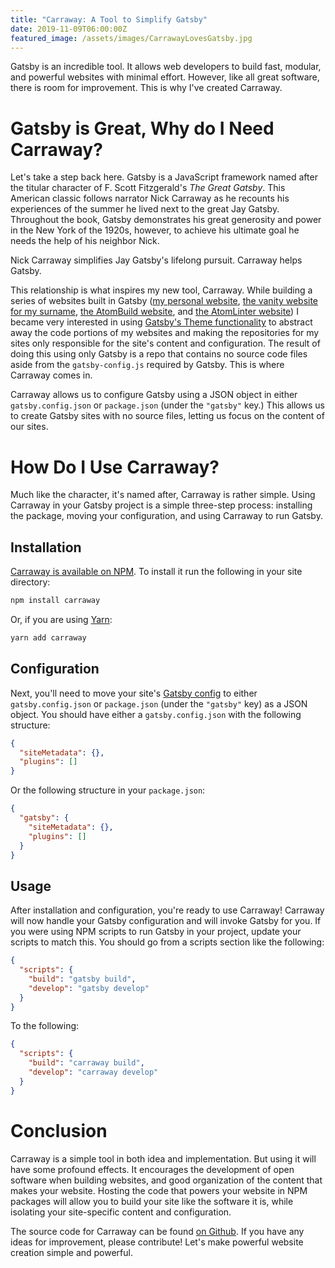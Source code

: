 ```yaml
---
title: "Carraway: A Tool to Simplify Gatsby"
date: 2019-11-09T06:00:00Z
featured_image: /assets/images/CarrawayLovesGatsby.jpg
---
```


Gatsby is an incredible tool. It allows web developers to build fast, modular, and powerful websites with minimal effort. However, like all great software, there is room for improvement. This is why I've created Carraway.

# Gatsby is Great, Why do I Need Carraway?

Let's take a step back here. Gatsby is a JavaScript framework named after the titular character of F. Scott Fitzgerald's _The Great Gatsby_. This American classic follows narrator Nick Carraway as he recounts his experiences of the summer he lived next to the great Jay Gatsby. Throughout the book, Gatsby demonstrates his great generosity and power in the New York of the 1920s, however, to achieve his ultimate goal he needs the help of his neighbor Nick.

Nick Carraway simplifies Jay Gatsby's lifelong pursuit. Carraway helps Gatsby.

This relationship is what inspires my new tool, Carraway. While building a series of websites built in Gatsby ([my personal website](https://github.com/keplersj/website), [the vanity website for my surname](https://github.com/keplersj/surname-site), [the AtomBuild website](https://github.com/AtomBuild/atombuild.github.io), and [the AtomLinter website](https://github.com/AtomLinter/atomlinter.github.io)) I became very interested in using [Gatsby's Theme functionality](https://www.gatsbyjs.org/docs/themes/) to abstract away the code portions of my websites and making the repositories for my sites only responsible for the site's content and configuration. The result of doing this using only Gatsby is a repo that contains no source code files aside from the `gatsby-config.js` required by Gatsby. This is where Carraway comes in.

Carraway allows us to configure Gatsby using a JSON object in either `gatsby.config.json` or `package.json` (under the `"gatsby"` key.) This allows us to create Gatsby sites with no source files, letting us focus on the content of our sites.

# How Do I Use Carraway?

Much like the character, it's named after, Carraway is rather simple. Using Carraway in your Gatsby project is a simple three-step process: installing the package, moving your configuration, and using Carraway to run Gatsby.

## Installation

[Carraway is available on NPM](https://www.npmjs.com/package/carraway). To install it run the following in your site directory:

```bash
npm install carraway
```

Or, if you are using [Yarn](https://yarnpkg.com/):

```bash
yarn add carraway
```

## Configuration

Next, you'll need to move your site's [Gatsby config](https://www.gatsbyjs.org/docs/gatsby-config/) to either `gatsby.config.json` or `package.json` (under the `"gatsby"` key) as a JSON object. You should have either a `gatsby.config.json` with the following structure:

```json
{
  "siteMetadata": {},
  "plugins": []
}
```

Or the following structure in your `package.json`:

```json
{
  "gatsby": {
    "siteMetadata": {},
    "plugins": []
  }
}
```

## Usage

After installation and configuration, you're ready to use Carraway! Carraway will now handle your Gatsby configuration and will invoke Gatsby for you. If you were using NPM scripts to run Gatsby in your project, update your scripts to match this. You should go from a scripts section like the following:

```json
{
  "scripts": {
    "build": "gatsby build",
    "develop": "gatsby develop"
  }
}
```

To the following:

```json
{
  "scripts": {
    "build": "carraway build",
    "develop": "carraway develop"
  }
}
```

# Conclusion

Carraway is a simple tool in both idea and implementation. But using it will have some profound effects. It encourages the development of open software when building websites, and good organization of the content that makes your website. Hosting the code that powers your website in NPM packages will allow you to build your site like the software it is, while isolating your site-specific content and configuration.

The source code for Carraway can be found [on Github](https://github.com/keplersj/carraway). If you have any ideas for improvement, please contribute! Let's make powerful website creation simple and powerful.
